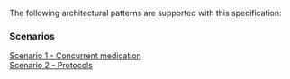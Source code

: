 The following architectural patterns are supported with this specification:

### Scenarios
[Scenario 1 - Concurrent medication](medicationrecord-scenario-1.html)  
[Scenario 2 - Protocols](medicationrecord-scenario-2.html)


<br/>
<br/>
